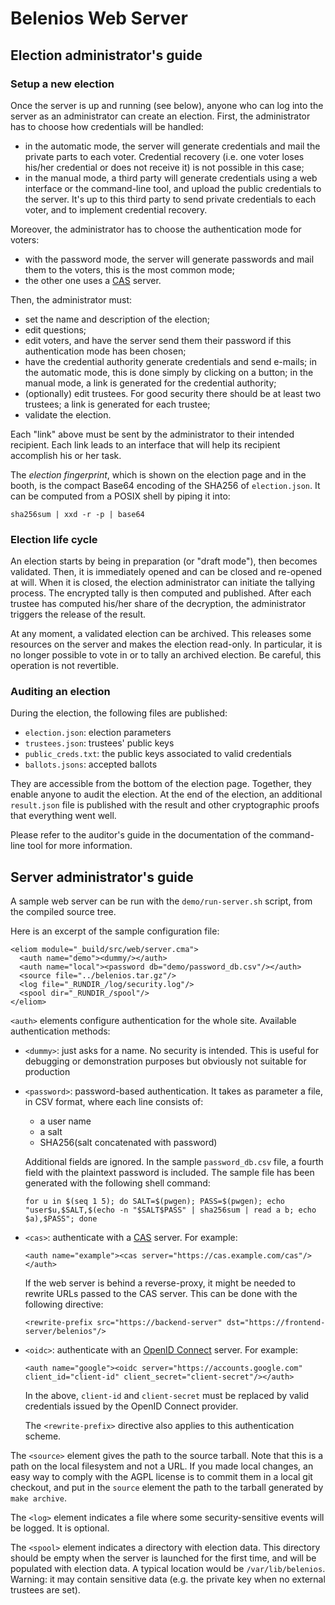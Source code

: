 Belenios Web Server
===================


Election administrator's guide
------------------------------

### Setup a new election

Once the server is up and running (see below), anyone who can log into
the server as an administrator can create an election. First, the
administrator has to choose how credentials will be handled:

 * in the automatic mode, the server will generate credentials and
   mail the private parts to each voter. Credential recovery (i.e. one
   voter loses his/her credential or does not receive it) is not
   possible in this case;
 * in the manual mode, a third party will generate credentials using
   a web interface or the command-line tool, and upload the public
   credentials to the server. It's up to this third party to send
   private credentials to each voter, and to implement credential
   recovery.

Moreover, the administrator has to choose the authentication mode for
voters:

 * with the password mode, the server will generate passwords and
   mail them to the voters, this is the most common mode;
 * the other one uses a [CAS](https://www.apereo.org/projects/cas)
   server.

Then, the administrator must:

 * set the name and description of the election;
 * edit questions;
 * edit voters, and have the server send them their password if this
   authentication mode has been chosen;
 * have the credential authority generate credentials and send
   e-mails; in the automatic mode, this is done simply by clicking
   on a button; in the manual mode, a link is generated for the
   credential authority;
 * (optionally) edit trustees. For good security there should be at
   least two trustees; a link is generated for each trustee;
 * validate the election.

Each "link" above must be sent by the administrator to their intended
recipient. Each link leads to an interface that will help its
recipient accomplish his or her task.

The *election fingerprint*, which is shown on the election page and in
the booth, is the compact Base64 encoding of the SHA256 of
`election.json`. It can be computed from a POSIX shell by piping it
into:

    sha256sum | xxd -r -p | base64

### Election life cycle

An election starts by being in preparation (or "draft mode"), then
becomes validated. Then, it is immediately opened and can be closed
and re-opened at will. When it is closed, the election administrator
can initiate the tallying process. The encrypted tally is then
computed and published. After each trustee has computed his/her share
of the decryption, the administrator triggers the release of the
result.

At any moment, a validated election can be archived. This releases
some resources on the server and makes the election read-only. In
particular, it is no longer possible to vote in or to tally an
archived election. Be careful, this operation is not revertible.

### Auditing an election

During the election, the following files are published:

 * `election.json`: election parameters
 * `trustees.json`: trustees' public keys
 * `public_creds.txt`: the public keys associated to valid credentials
 * `ballots.jsons`: accepted ballots

They are accessible from the bottom of the election page. Together,
they enable anyone to audit the election. At the end of the election,
an additional `result.json` file is published with the result and
other cryptographic proofs that everything went well.

Please refer to the auditor's guide in the documentation of the
command-line tool for more information.


Server administrator's guide
----------------------------

A sample web server can be run with the `demo/run-server.sh` script,
from the compiled source tree.

Here is an excerpt of the sample configuration file:

    <eliom module="_build/src/web/server.cma">
      <auth name="demo"><dummy/></auth>
      <auth name="local"><password db="demo/password_db.csv"/></auth>
      <source file="../belenios.tar.gz"/>
      <log file="_RUNDIR_/log/security.log"/>
      <spool dir="_RUNDIR_/spool"/>
    </eliom>

`<auth>` elements configure authentication for the whole
site. Available authentication methods:

 * `<dummy>`: just asks for a name. No security is intended. This is
   useful for debugging or demonstration purposes but obviously not
   suitable for production
 * `<password>`: password-based authentication. It takes as parameter
   a file, in CSV format, where each line consists of:
    + a user name
    + a salt
    + SHA256(salt concatenated with password)

   Additional fields are ignored. In the sample `password_db.csv`
   file, a fourth field with the plaintext password is included. The
   sample file has been generated with the following shell command:

   `for u in $(seq 1 5); do SALT=$(pwgen); PASS=$(pwgen); echo "user$u,$SALT,$(echo -n "$SALT$PASS" | sha256sum | read a b; echo $a),$PASS"; done`

 * `<cas>`: authenticate with a [CAS](https://www.apereo.org/projects/cas)
   server. For example:

   `<auth name="example"><cas server="https://cas.example.com/cas"/></auth>`

   If the web server is behind a reverse-proxy, it might be needed to
   rewrite URLs passed to the CAS server. This can be done with the
   following directive:

   `<rewrite-prefix src="https://backend-server" dst="https://frontend-server/belenios"/>`

 * `<oidc>`: authenticate with an [OpenID Connect](http://openid.net/connect/)
   server. For example:

   `<auth name="google"><oidc server="https://accounts.google.com" client_id="client-id" client_secret="client-secret"/></auth>`

   In the above, `client-id` and `client-secret` must be replaced by
   valid credentials issued by the OpenID Connect provider.

   The `<rewrite-prefix>` directive also applies to this authentication
   scheme.

The `<source>` element gives the path to the source tarball. Note that
this is a path on the local filesystem and not a URL. If you made
local changes, an easy way to comply with the AGPL license is to
commit them in a local git checkout, and put in the `source` element
the path to the tarball generated by `make archive`.

The `<log>` element indicates a file where some security-sensitive
events will be logged. It is optional.

The `<spool>` element indicates a directory with election data. This
directory should be empty when the server is launched for the first
time, and will be populated with election data. A typical location
would be `/var/lib/belenios`. Warning: it may contain sensitive data
(e.g. the private key when no external trustees are set).
